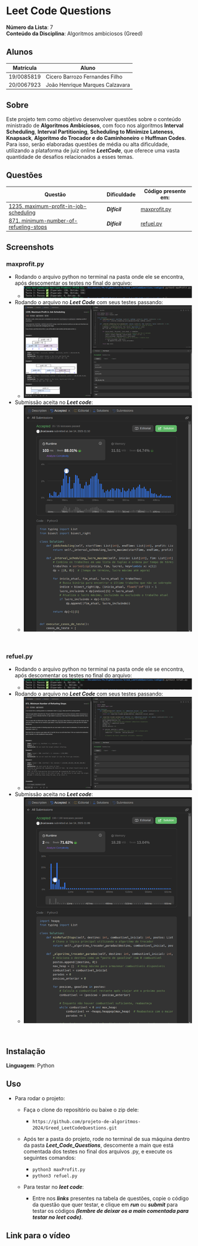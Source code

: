 <!-- **!! Atenção: Renomeie o seu repositório para (Tema)_(NomeDoProjeto). !!** 

Temas:
 - Grafos1
 - Grafos2
 - PD
 - D&C
 - Greed
 - Final 
 
 **!! *Não coloque os nomes dos alunos no título do repositório*. Exemplo de título correto: Grafos2_Labirinto-do-Minotauro !!**
 
 (Apague essa seção) -->

# Leet Code Questions

**Número da Lista**: 7<br>
**Conteúdo da Disciplina**: Algoritmos ambiciosos (Greed)<br>

## Alunos
|Matrícula | Aluno |
| -- | -- |
| 19/0085819  |  Cicero Barrozo Fernandes Filho |
| 20/0067923  |  João Henrique Marques Calzavara |

## Sobre 

Este projeto tem como objetivo desenvolver questões sobre o conteúdo ministrado de **Algoritmos Ambiciosos**, com foco nos algoritmos **Interval Scheduling**, **Interval Partitioning**, **Scheduling to Minimize Lateness**, **Knapsack**, **Algoritmo do Trocador e do Caminhoneiro** e **Huffman Codes**. Para isso, serão elaboradas questões de média ou alta dificuldade, utilizando a plataforma de juíz online ***LeetCode***, que oferece uma vasta quantidade de desafios relacionados a esses temas.

## Questões

|Questão | Dificuldade | Código presente em:|
| -- | -- | -- |
| [1235. maximum-profit-in-job-scheduling](https://leetcode.com/problems/maximum-profit-in-job-scheduling/)  |  ***Difícil*** | [maxprofit.py](codigos/maxProfit.py) |
| [871. minimum-number-of-refueling-stops](https://leetcode.com/problems/minimum-number-of-refueling-stops/)  |  ***Difícil*** | [refuel.py](codigos/refuel.py) |


## Screenshots
<!-- Adicione 3 ou mais screenshots do projeto em funcionamento. -->
### maxprofit.py
- Rodando o arquivo python no terminal na pasta onde ele se encontra, após descomentar os testes no final do arquivo:
    - ![imagem max profit terminal](assets/maxProfitTerminal.png)
- Rodando o arquivo no ***Leet Code*** com seus testes passando:
    - ![imagem max profit teste](assets/maxProfitTests.png)
- Submissão aceita no ***Leet code***:
    - ![imagem max profit submissao](assets/maxProfitSubmit.png)
<br>

### refuel.py
- Rodando o arquivo python no terminal na pasta onde ele se encontra, após descomentar os testes no final do arquivo:
    - ![imagem refuel terminal](assets/refuelTerminal.png)
- Rodando o arquivo no ***Leet Code*** com seus testes passando:
    - ![imagem refuel teste](assets/refuelTests.png)
- Submissão aceita no ***Leet code***:
    - ![imagem refuel submissao](assets/refuelSubmit.png)
<br>


## Instalação
**Linguagem**: Python<br>
<!-- **Framework**: (caso exista)<br>
Descreva os pré-requisitos para rodar o seu projeto e os comandos necessários. -->

## Uso 
<!-- Explique como usar seu projeto caso haja algum passo a passo após o comando de execução. -->
- Para rodar o projeto:
    - Faça o clone do repositório ou baixe o zip dele:
        - ```https://github.com/projeto-de-algoritmos-2024/Greed_LeetCodeQuestions.git```
    - Após ter a pasta do projeto, rode no terminal de sua máquina dentro da pasta ***Leet_Code_Questions***,  descomente a main que está comentada dos testes no final dos arquivos .py, e execute os seguintes comandos:
        - ```python3 maxProfit.py ```<br>
        - ```python3 refuel.py ```<br>

    - Para testar no ***leet code***:
        - Entre nos ***links*** presentes na tabela de questões, copie o código da questão que quer testar, e clique em ***run*** ou ***submit*** para testar os códigos ***(lembre de deixar os a main comentada para testar no leet code)***.

## Link para o vídeo 

<!-- Adicionar link para o vídeo -->

